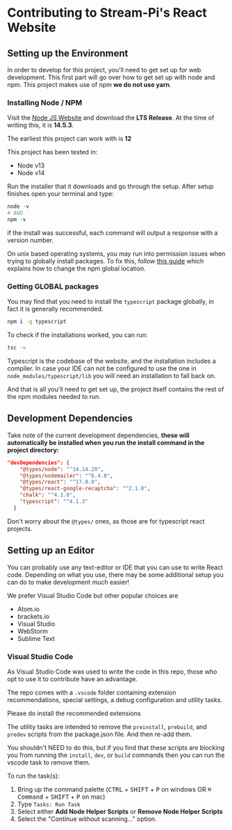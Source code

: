 # Contributing to Stream-Pi's React Website

## Setting up the Environment

In order to develop for this project, you'll need to get set up for web development. This first part will go over how to get set up with node and npm. This project makes use of npm **we do not use yarn**.

### Installing Node / NPM

Visit the [Node JS Website](https://nodejs.org/) and download the **LTS Release**. At the time of writing this, it is **14.5.3**.

The earliest this project can work with is **12**

This project has been tested in:

- Node v13
- Node v14

Run the installer that it downloads and go through the setup. After setup finishes open your terminal and type:

```powershell
node -v
# AND
npm -v
```

if the install was successful, each command will output a response with a version number.

On unix based operating systems, you may run into permission issues when trying to globally install packages. To fix this, follow [this guide](https://docs.npmjs.com/resolving-eacces-permissions-errors-when-installing-packages-globally) which explains how to change the npm global location.

### Getting **GLOBAL** packages

You may find that you need to install the `typescript` package globally, in fact it is generally recommended.

```bash
npm i -g typescript
```

To check if the installations worked, you can run:

```bash
tsc -v
```

Typescript is the codebase of the website, and the installation includes a compiler. In case your IDE can not be configured to use the one in `node_modules/typescript/lib` you will need an installation to fall back on.

And that is all you'll need to get set up, the project itself contains the rest of the npm modules needed to run.

## Development Dependencies

Take note of the current development dependencies, **these will automatically be installed when you run the install command in the project directory:**

```json
"devDependencies": {
    "@types/node": "^14.14.20",
    "@types/nodemailer": "^6.4.0",
    "@types/react": "^17.0.0",
    "@types/react-google-recaptcha": "^2.1.0",
    "chalk": "^4.1.0",
    "typescript": "^4.1.3"
  }
```

Don't worry about the `@types/` ones, as those are for typescript react projects.

## Setting up an Editor

You can probably use any text-editor or IDE that you can use to write React code. Depending on what you use, there may be some additional setup you can do to make development much easier!

We prefer Visual Studio Code but other popular choices are

- Atom<span />.io
- brackets<span />.io
- Visual Studio
- WebStorm
- Sublime Text

### Visual Studio Code

As Visual Studio Code was used to write the code in this repo, those who opt to use it to contribute have an advantage.

The repo comes with a `.vscode` folder containing extension recommendations, special settings, a debug configuration and utility tasks.

Please do install the recommended extensions

The utility tasks are intended to remove the `preinstall`, `prebuild`, and `predev` scripts from the package.json file. And then re-add them.

You shouldn't NEED to do this, but if you find that these scripts are blocking you from running the `install`, `dev`, or `build` commands then you can run the vscode task to remove them.

To run the task(s):

1. Bring up the command palette (<kbd>CTRL</kbd> + <kbd>SHIFT</kbd> + <kbd>P</kbd> on windows OR <kbd>⌘ Command</kbd> + <kbd>SHIFT</kbd> + <kbd>P</kbd> on mac)
2. Type `Tasks: Run Task`
3. Select either **Add Node Helper Scripts** or **Remove Node Helper Scripts**
4. Select the "Continue without scanning..." option.
